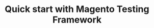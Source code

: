 ---
layout: default
group: mtf-guide
subgroup: C. Quick Start
title: Quick start with Magento Testing Framework
menu_title: Prepare environment for test run
menu_order: 2
github_link: guides/v1.0/mtf/mtf_quickstart/mtf_quickstart_environmemt.md
---